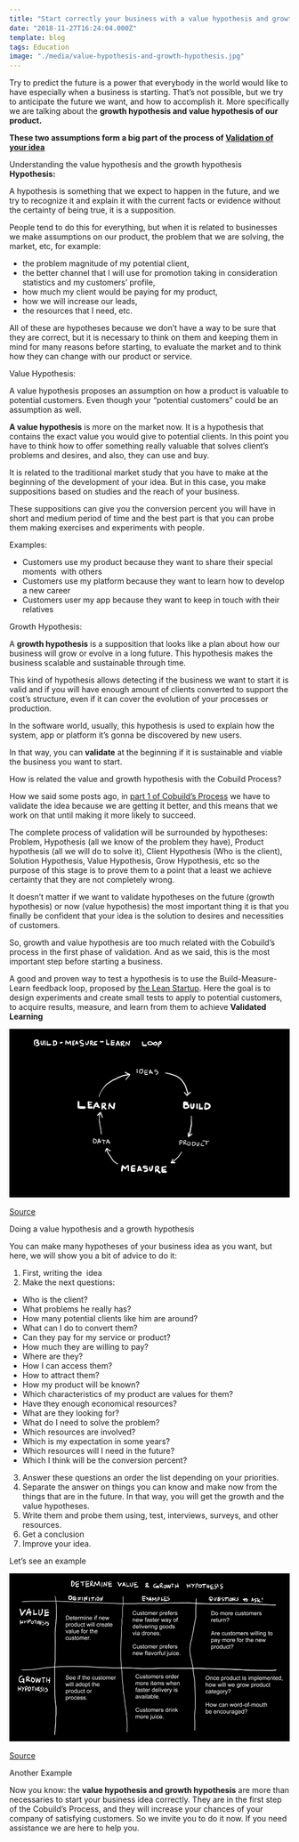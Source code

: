 ```yaml
---
title: "Start correctly your business with a value hypothesis and growth hypothesis"
date: "2018-11-27T16:24:04.000Z"
template: blog
tags: Education
image: "./media/value-hypothesis-and-growth-hypothesis.jpg"
---
```



Try to predict the future is a power that everybody in the world would like to have especially when a business is starting. That’s not possible, but we try to anticipate the future we want, and how to accomplish it. More specifically we are talking about the **growth hypothesis and value hypothesis of our product.**

**These two assumptions form a big part of the process of [Validation of your idea](https://cobuildlab.com/blog/cobuild-process-part-1/)**

<title-2>Understanding the value hypothesis and the growth hypothesis</title-2>
**Hypothesis:**

A hypothesis is something that we expect to happen in the future, and we try to recognize it and explain it with the current facts or evidence without the certainty of being true, it is a supposition.

People tend to do this for everything, but when it is related to businesses we make assumptions on our product, the problem that we are solving, the market, etc, for example:
* the problem magnitude of my potential client, 
* the better channel that I will use for promotion taking in consideration statistics and my customers’ profile, 
* how much my client would be paying for my product, 
* how we will increase our leads, 
* the resources that I need, etc.


All of these are hypotheses because we don’t have a way to be sure that they are correct, but it is necessary to think on them and keeping them in mind for many reasons before starting, to evaluate the market and to think how they can change with our product or service. 

<title-3>Value Hypothesis:</title-3>

A value hypothesis proposes an assumption on how a product is valuable to potential customers. Even though your “potential customers” could be an assumption as well.


**A value hypothesis** is more on the market now. It is a hypothesis that contains the exact value you would give to potential clients. In this point you have to think how to offer something really valuable that solves client’s problems and desires, and also, they can use and buy.

It is related to the traditional market study that you have to make at the beginning of the development of your idea. But in this case, you make suppositions based on studies and the reach of your business.

These suppositions can give you the conversion percent you will have in short and medium period of time and the best part is that you can probe them making exercises and experiments with people.

Examples: 
* Customers use my product because they want to share their special moments  with others
* Customers use my platform because they want to learn how to develop a new career
* Customers user my app because they want to keep in touch with their relatives


<title-3>Growth Hypothesis:</title-3>

A **growth hypothesis** is a supposition that looks like a plan about how our business will grow or evolve in a long future. This hypothesis makes the business scalable and sustainable through time.


This kind of hypothesis allows detecting if the business we want to start it is valid and if you will have enough amount of clients converted to support the cost’s structure, even if it can cover the evolution of your processes or production.

In the software world, usually, this hypothesis is used to explain how the system, app or platform it’s gonna be discovered by new users. 

In that way, you can **validate** at the beginning if it is sustainable and viable the business you want to start.

<title-2>How is related the value and growth hypothesis with the Cobuild Process?</title-2>

How we said some posts ago, in [part 1 of Cobuild’s Process](https://cobuildlab.com/blog/cobuild-process-part-1/) we have to validate the idea because we are getting it better, and this means that we work on that until making it more likely to succeed.


The complete process of validation will be surrounded by hypotheses: Problem, Hypothesis (all we know of the problem they have), Product hypothesis (all we will do to solve it), Client Hypothesis (Who is the client), Solution Hypothesis, Value Hypothesis, Grow Hypothesis, etc so the purpose of this stage is to prove them to a point that a least we achieve certainty that they are not completely wrong.

It doesn’t matter if we want to validate hypotheses on the future (growth hypothesis) or now (value hypothesis) the most important thing it is that you finally be confident that your idea is the solution to desires and necessities of customers.

So, growth and value hypothesis are too much related with the Cobuild’s process in the first phase of validation. And as we said, this is the most important step before starting a business.

A good and proven way to test a hypothesis is to use the Build-Measure-Learn feedback loop, proposed by [the Lean Startup]( http://theleanstartup.com/principles).  Here the goal is to design experiments and create small tests to apply to potential customers, to acquire results, measure, and learn from them to achieve **Validated Learning**

![VALUE-HYPOTHESIS-AND-GROWTH-HYPOTHESIS]( ./media/example-one.png)

[Source](https://youexec.com/book-summaries/hjy7654kl/the-startup-way-by-eric-ries)

<title-2>Doing a value hypothesis and a growth hypothesis</title-2>

You can make many hypotheses of your business idea as you want, but here, we will show you a bit of advice to do it:

1. First, writing the  idea
2. Make the next questions:
* Who is the client?
* What problems he really has?
* How many potential clients like him are around?
* What can I do to convert them?
* Can they pay for my service or product?
* How much they are willing to pay?
* Where are they?
* How I can access them?
* How to attract them?
* How my product will be known?
* Which characteristics of my product are values for them?
* Have they enough economical resources?
* What are they looking for?
* What do I need to solve the problem?
* Which resources are involved?
* Which is my expectation in some years?
* Which resources will I need in the future?
* Which I think will be the conversion percent?
3. Answer these questions an order the list depending on your priorities.
4. Separate the answer on things you can know and make now from the things that are in the future. In that way, you will get the growth and the value hypotheses.
5. Write them and probe them using, test, interviews, surveys, and other resources.
6. Get a conclusion
7. Improve your idea.

<title-3>Let’s see an example</title-3>

![VALUE-HYPOTHESIS-AND-GROWTH-HYPOTHESIS]( ./media/example-two.png)

[Source](https://youexec.com/book-summaries/hjy7654kl/the-startup-way-by-eric-ries)


<title-3>Another Example</title-3>

<youtube-video id="QaoVWtLX038"></youtube-video>

Now you know: the **value hypothesis and growth hypothesis** are more than necessaries to start your business idea correctly. They are in the first step of the Cobuild’s Process, and they will increase your chances of your company of satisfying customers. So we invite you to do it now. If you need assistance we are here to help you. 
